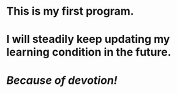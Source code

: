# This is my first program.
# I will  steadily keep updating my learning condition in the future.

#  ***Because of devotion!*** 

